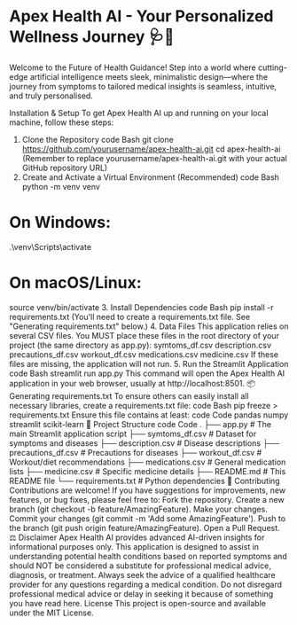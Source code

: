 # Apex Health AI - Your Personalized Wellness Journey 🩺🚀
Welcome to the Future of Health Guidance!
Step into a world where cutting-edge artificial intelligence meets sleek, minimalistic design—where the journey from symptoms to tailored medical insights is seamless, intuitive, and truly personalised.


Installation & Setup
To get Apex Health AI up and running on your local machine, follow these steps:
1. Clone the Repository
code
Bash
git clone https://github.com/yourusername/apex-health-ai.git
cd apex-health-ai
(Remember to replace yourusername/apex-health-ai.git with your actual GitHub repository URL)
2. Create and Activate a Virtual Environment (Recommended)
code
Bash
python -m venv venv
# On Windows:
.\venv\Scripts\activate
# On macOS/Linux:
source venv/bin/activate
3. Install Dependencies
code
Bash
pip install -r requirements.txt
(You'll need to create a requirements.txt file. See "Generating requirements.txt" below.)
4. Data Files
This application relies on several CSV files. You MUST place these files in the root directory of your project (the same directory as app.py):
symtoms_df.csv
description.csv
precautions_df.csv
workout_df.csv
medications.csv
medicine.csv
If these files are missing, the application will not run.
5. Run the Streamlit Application
code
Bash
streamlit run app.py
This command will open the Apex Health AI application in your web browser, usually at http://localhost:8501.
📦 Generating requirements.txt
To ensure others can easily install all necessary libraries, create a requirements.txt file:
code
Bash
pip freeze > requirements.txt
Ensure this file contains at least:
code
Code
pandas
numpy
streamlit
scikit-learn
📂 Project Structure
code
Code
.
├── app.py                  # The main Streamlit application script
├── symtoms_df.csv          # Dataset for symptoms and diseases
├── description.csv         # Disease descriptions
├── precautions_df.csv      # Precautions for diseases
├── workout_df.csv          # Workout/diet recommendations
├── medications.csv         # General medication lists
├── medicine.csv            # Specific medicine details
├── README.md               # This README file
└── requirements.txt        # Python dependencies
🤝 Contributing
Contributions are welcome! If you have suggestions for improvements, new features, or bug fixes, please feel free to:
Fork the repository.
Create a new branch (git checkout -b feature/AmazingFeature).
Make your changes.
Commit your changes (git commit -m 'Add some AmazingFeature').
Push to the branch (git push origin feature/AmazingFeature).
Open a Pull Request.
⚖️ Disclaimer
Apex Health AI provides advanced AI-driven insights for informational purposes only. This application is designed to assist in understanding potential health conditions based on reported symptoms and should NOT be considered a substitute for professional medical advice, diagnosis, or treatment. Always seek the advice of a qualified healthcare provider for any questions regarding a medical condition. Do not disregard professional medical advice or delay in seeking it because of something you have read here.
License
This project is open-source and available under the MIT License.
